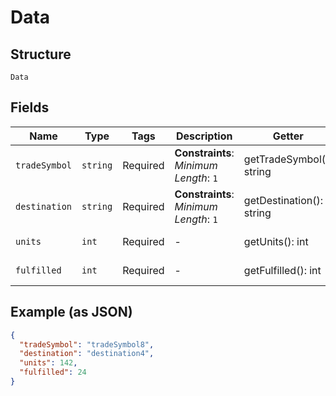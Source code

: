 
# Data

## Structure

`Data`

## Fields

| Name | Type | Tags | Description | Getter | Setter |
|  --- | --- | --- | --- | --- | --- |
| `tradeSymbol` | `string` | Required | **Constraints**: *Minimum Length*: `1` | getTradeSymbol(): string | setTradeSymbol(string tradeSymbol): void |
| `destination` | `string` | Required | **Constraints**: *Minimum Length*: `1` | getDestination(): string | setDestination(string destination): void |
| `units` | `int` | Required | - | getUnits(): int | setUnits(int units): void |
| `fulfilled` | `int` | Required | - | getFulfilled(): int | setFulfilled(int fulfilled): void |

## Example (as JSON)

```json
{
  "tradeSymbol": "tradeSymbol8",
  "destination": "destination4",
  "units": 142,
  "fulfilled": 24
}
```

